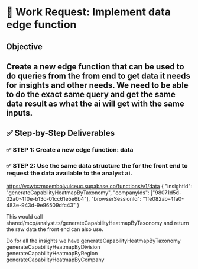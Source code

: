 # 🧠 Work Request: Implement data edge function 

## Objective

Create a new edge function that can be used to do queries from the from end to get data it needs for insights and other needs. 
We need to be able to do the exact same query and get the same data result as what the ai will get with the same inputs. 
---

## ✅ Step-by-Step Deliverables

### ✅ STEP 1: Create a new edge function: data

### ✅ STEP 2: Use the same data structure the  for the front end to request the data available to the analyst ai.
https://vcwtxzmoembolyuiceuc.supabase.co/functions/v1/data
{
  "insightId": "generateCapabilityHeatmapByTaxonomy",
  "companyIds": ["98071d5d-02a0-4f0e-b13c-01cc61e5e6b4"],
  "browserSessionId": "1fe082ab-4fa0-483e-943d-9e96509dfc43"
}

This would call shared/mcp/analyst.ts/generateCapabilityHeatmapByTaxonomy and return the raw data the front end can also use. 

Do for all the insights we have
generateCapabilityHeatmapByTaxonomy
generateCapabilityHeatmapByDivision
generateCapabilityHeatmapByRegion
generateCapabilityHeatmapByCompany